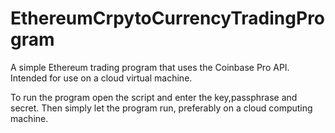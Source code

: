 # EthereumCrpytoCurrencyTradingProgram
A simple Ethereum trading program that uses the Coinbase Pro API. Intended for use on a cloud virtual machine.


To run the program open the script and enter the key,passphrase and secret. Then simply let the program run, preferably on a cloud computing machine.
